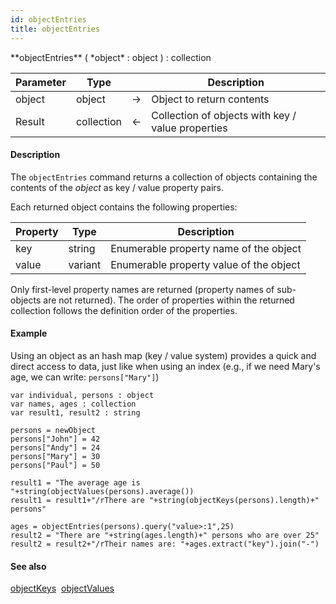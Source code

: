 ```yaml
---
id: objectEntries
title: objectEntries
---
```



<!-- REF #_command_.objectEntries.Syntax -->**objectEntries** ( *object* : object ) : collection<!-- END REF -->


<!-- REF #_command_.objectEntries.Params -->
|Parameter|Type||Description|
|---------|--- |:---:|------|
|object|object|&#8594;|Object to return contents|
|Result|collection|&#8592;|Collection of objects with key / value properties|
<!-- END REF -->


#### Description

The `objectEntries` command <!-- REF #_command_.objectEntries.Summary -->returns a collection of objects containing the contents of the *object* as key / value property pairs<!-- END REF -->.

Each returned object contains the following properties:

|Property|Type|Description|
|---|---|---|
|key|string|Enumerable property name of the object|
|value|variant|Enumerable property value of the object|

Only first-level property names are returned (property names of sub-objects are not returned). The order of properties within the returned collection follows the definition order of the properties.


#### Example

Using an object as an hash map (key / value system) provides a quick and direct access to data, just like when using an index (e.g., if we need Mary's age, we can write: `persons["Mary"]`)


```qs
var individual, persons : object
var names, ages : collection
var result1, result2 : string

persons = newObject
persons["John"] = 42
persons["Andy"] = 24
persons["Mary"] = 30
persons["Paul"] = 50

result1 = "The average age is "+string(objectValues(persons).average())
result1 = result1+"/rThere are "+string(objectKeys(persons).length)+" persons"

ages = objectEntries(persons).query("value>:1",25)
result2 = "There are "+string(ages.length)+" persons who are over 25"
result2 = result2+"/rTheir names are: "+ages.extract("key").join("-")
```


#### See also

[objectKeys](objectKeys.md)&nbsp; 
[objectValues](objectValues.md)
